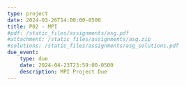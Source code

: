 ```yaml
---
type: project
date: 2024-03-26T14:00:00-0500
title: P02 - MPI
#pdf: /static_files/assignments/asg.pdf
#attachment: /static_files/assignments/asg.zip
#solutions: /static_files/assignments/asg_solutions.pdf
due_event: 
    type: due
    date: 2024-04-23T23:59:00-0500
    description: MPI Project Due
---
```

